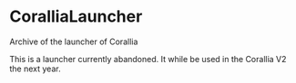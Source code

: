 # CoralliaLauncher
Archive of the launcher of Corallia

This is a launcher currently abandoned. It while be used in the Corallia V2 the next year.
